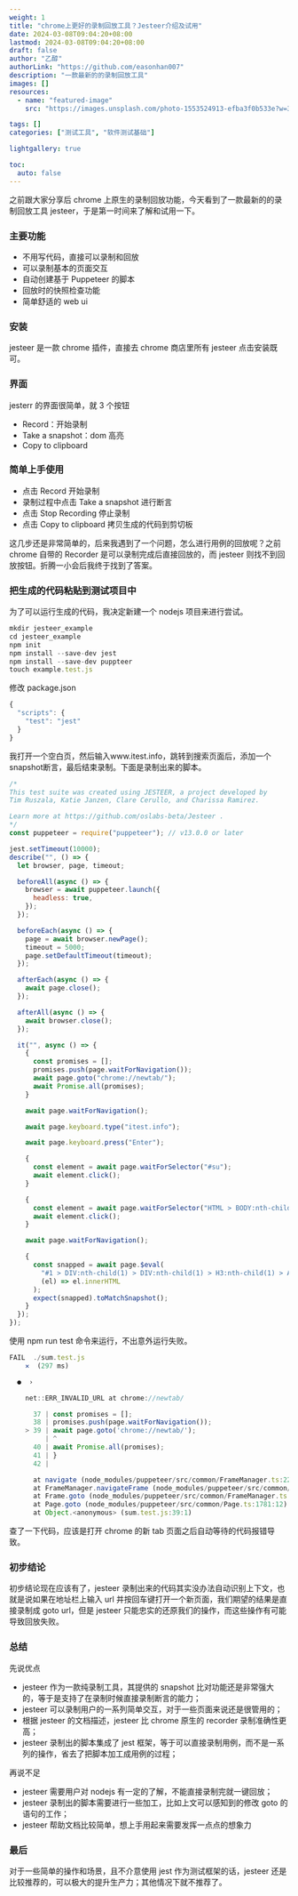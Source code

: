 ```yaml
---
weight: 1
title: "chrome上更好的录制回放工具？Jesteer介绍及试用"
date: 2024-03-08T09:04:20+08:00
lastmod: 2024-03-08T09:04:20+08:00
draft: false
author: "乙醇"
authorLink: "https://github.com/easonhan007"
description: "一款最新的的录制回放工具"
images: []
resources:
  - name: "featured-image"
    src: "https://images.unsplash.com/photo-1553524913-efba3f0b533e?w=300"

tags: []
categories: ["测试工具", "软件测试基础"]

lightgallery: true

toc:
  auto: false
---
```


之前跟大家分享后 chrome 上原生的录制回放功能，今天看到了一款最新的的录制回放工具 jesteer，于是第一时间来了解和试用一下。

### 主要功能

- 不用写代码，直接可以录制和回放
- 可以录制基本的页面交互
- 自动创建基于 Puppeteer 的脚本
- 回放时的快照检查功能
- 简单舒适的 web ui

### 安装

jesteer 是一款 chrome 插件，直接去 chrome 商店里所有 jesteer 点击安装既可。

### 界面

jesterr 的界面很简单，就 3 个按钮

- Record：开始录制
- Take a snapshot：dom 高亮
- Copy to clipboard

### 简单上手使用

- 点击 Record 开始录制
- 录制过程中点击 Take a snapshot 进行断言
- 点击 Stop Recording 停止录制
- 点击 Copy to clipboard 拷贝生成的代码到剪切板

这几步还是非常简单的，后来我遇到了一个问题，怎么进行用例的回放呢？之前 chrome 自带的 Recorder 是可以录制完成后直接回放的，而 jesteer 则找不到回放按钮。折腾一小会后我终于找到了答案。

### 把生成的代码粘贴到测试项目中

为了可以运行生成的代码，我决定新建一个 nodejs 项目来进行尝试。

```jsx
mkdir jesteer_example
cd jesteer_example
npm init
npm install --save-dev jest
npm install --save-dev puppteer
touch example.test.js

```

修改 package.json

```jsx
{
  "scripts": {
    "test": "jest"
  }
}
```

我打开一个空白页，然后输入www.itest.info，跳转到搜索页面后，添加一个snapshot断言，最后结束录制。下面是录制出来的脚本。

```jsx
/* 
This test suite was created using JESTEER, a project developed by 
Tim Ruszala, Katie Janzen, Clare Cerullo, and Charissa Ramirez.

Learn more at https://github.com/oslabs-beta/Jesteer .
*/
const puppeteer = require("puppeteer"); // v13.0.0 or later

jest.setTimeout(10000);
describe("", () => {
  let browser, page, timeout;

  beforeAll(async () => {
    browser = await puppeteer.launch({
      headless: true,
    });
  });

  beforeEach(async () => {
    page = await browser.newPage();
    timeout = 5000;
    page.setDefaultTimeout(timeout);
  });

  afterEach(async () => {
    await page.close();
  });

  afterAll(async () => {
    await browser.close();
  });

  it("", async () => {
    {
      const promises = [];
      promises.push(page.waitForNavigation());
      await page.goto("chrome://newtab/");
      await Promise.all(promises);
    }

    await page.waitForNavigation();

    await page.keyboard.type("itest.info");

    await page.keyboard.press("Enter");

    {
      const element = await page.waitForSelector("#su");
      await element.click();
    }

    {
      const element = await page.waitForSelector("HTML > BODY:nth-child(2)");
      await element.click();
    }

    await page.waitForNavigation();

    {
      const snapped = await page.$eval(
        "#1 > DIV:nth-child(1) > DIV:nth-child(1) > H3:nth-child(1) > A:nth-child(1)",
        (el) => el.innerHTML
      );
      expect(snapped).toMatchSnapshot();
    }
  });
});
```

使用 npm run test 命令来运行，不出意外运行失败。

```jsx
FAIL  ./sum.test.js
    ✕  (297 ms)

  ●  ›

    net::ERR_INVALID_URL at chrome://newtab/

      37 | const promises = [];
      38 | promises.push(page.waitForNavigation());
    > 39 | await page.goto('chrome://newtab/');
         | ^
      40 | await Promise.all(promises);
      41 | }
      42 |

      at navigate (node_modules/puppeteer/src/common/FrameManager.ts:226:13)
      at FrameManager.navigateFrame (node_modules/puppeteer/src/common/FrameManager.ts:198:17)
      at Frame.goto (node_modules/puppeteer/src/common/FrameManager.ts:792:12)
      at Page.goto (node_modules/puppeteer/src/common/Page.ts:1781:12)
      at Object.<anonymous> (sum.test.js:39:1)
```

查了一下代码，应该是打开 chrome 的新 tab 页面之后自动等待的代码报错导致。

### 初步结论

初步结论现在应该有了，jesteer 录制出来的代码其实没办法自动识别上下文，也就是说如果在地址栏上输入 url 并按回车键打开一个新页面，我们期望的结果是直接录制成 goto url，但是 jesteer 只能忠实的还原我们的操作，而这些操作有可能导致回放失败。

### 总结

先说优点

- jesteer 作为一款纯录制工具，其提供的 snapshot 比对功能还是非常强大的，等于是支持了在录制时候直接录制断言的能力；
- jesteer 可以录制用户的一系列简单交互，对于一些页面来说还是很管用的；
- 根据 jesteer 的文档描述，jesteer 比 chrome 原生的 recorder 录制准确性更高；
- jesteer 录制出的脚本集成了 jest 框架，等于可以直接录制用例，而不是一系列的操作，省去了把脚本加工成用例的过程；

再说不足

- jesteer 需要用户对 nodejs 有一定的了解，不能直接录制完就一键回放；
- jesteer 录制出的脚本需要进行一些加工，比如上文可以感知到的修改 goto 的语句的工作；
- jesteer 帮助文档比较简单，想上手用起来需要发挥一点点的想象力

### 最后

对于一些简单的操作和场景，且不介意使用 jest 作为测试框架的话，jesteer 还是比较推荐的，可以极大的提升生产力；其他情况下就不推荐了。
